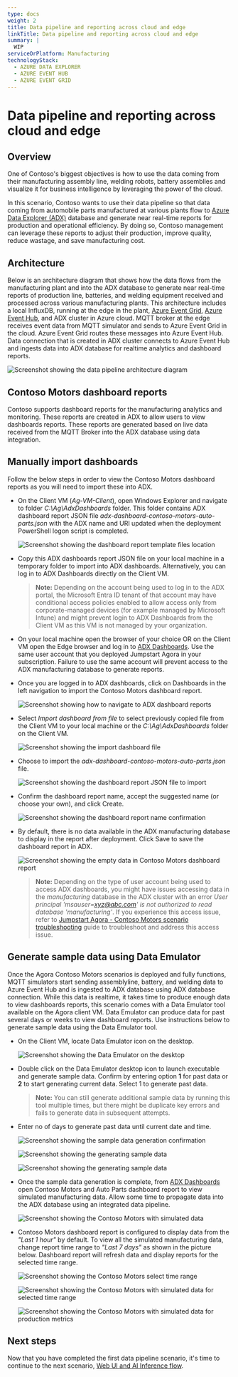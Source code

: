 ```yaml
---
type: docs
weight: 2
title: Data pipeline and reporting across cloud and edge
linkTitle: Data pipeline and reporting across cloud and edge
summary: |
  WIP
serviceOrPlatform: Manufacturing
technologyStack:
  - AZURE DATA EXPLORER
  - AZURE EVENT HUB
  - AZURE EVENT GRID
---
```


# Data pipeline and reporting across cloud and edge

## Overview

One of Contoso's biggest objectives is how to use the data coming from their manufacturing assembly line, welding robots, battery assemblies and visualize it for business intelligence by leveraging the power of the cloud.

In this scenario, Contoso wants to use their data pipeline so that data coming from automobile parts manufactured at various plants flow to [Azure Data Explorer (ADX)](https://learn.microsoft.com/azure/data-explorer/data-explorer-overview) database and generate near real-time reports for production and operational efficiency. By doing so, Contoso management can leverage these reports to adjust their production, improve quality, reduce wastage, and save manufacturing cost.

## Architecture

Below is an architecture diagram that shows how the data flows from the manufacturing plant and into the ADX database to generate near real-time reports of production line, batteries, and welding equipment received and processed across various manufacturing plants. This architecture includes a local InfluxDB, running at the edge in the plant, [Azure Event Grid](https://learn.microsoft.com/en-us/azure/event-grid/overview), [Azure Event Hub](https://learn.microsoft.com/en-us/azure/event-hubs/event-hubs-about), and ADX cluster in Azure cloud. MQTT broker at the edge receives event data from MQTT simulator and sends to Azure Event Grid in the cloud. Azure Event Grid routes these messages into Azure Event Hub. Data connection that is created in ADX cluster connects to Azure Event Hub and ingests data into ADX database for realtime analytics and dashboard reports.

![Screenshot showing the data pipeline architecture diagram](./img/contoso_motors-datapipeline_architecture.png)

## Contoso Motors dashboard reports

Contoso supports dashboard reports for the manufacturing analytics and monitoring. These reports are created in ADX to allow users to view dashboards reports. These reports are generated based on live data received from the MQTT Broker into the ADX database using data integration.

## Manually import dashboards


Follow the below steps in order to view the Contoso Motors dashboard reports as you will need to import these into ADX.

- On the Client VM (_Ag-VM-Client_), open Windows Explorer and navigate to folder _C:\Ag\AdxDashboards_ folder. This folder contains ADX dashboard report JSON file _adx-dashboard-contoso-motors-auto-parts.json_ with the ADX name and URI updated when the deployment PowerShell logon script is completed.

  ![Screenshot showing the dashboard report template files location](./img/adx_dashboard_report_files.png)

- Copy this ADX dashboards report JSON file on your local machine in a temporary folder to import into ADX dashboards. Alternatively, you can log in to ADX Dashboards directly on the Client VM.

  > **Note:** Depending on the account being used to log in to the ADX portal, the Microsoft Entra ID tenant of that account may have conditional access policies enabled to allow access only from corporate-managed devices (for example managed by Microsoft Intune) and might prevent login to ADX Dashboards from the Client VM as this VM is not managed by your organization.

- On your local machine open the browser of your choice OR on the Client VM open the Edge browser and log in to [ADX Dashboards](https://dataexplorer.azure.com/). Use the same user account that you deployed Jumpstart Agora in your subscription. Failure to use the same account will prevent access to the ADX manufacturing database to generate reports.

- Once you are logged in to ADX dashboards, click on Dashboards in the left navigation to import the Contoso Motors dashboard report.

  ![Screenshot showing how to navigate to ADX dashboard reports](./img/adx_view_dashboards.png)

- Select _Import dashboard from file_ to select previously copied file from the Client VM to your local machine or the _C:\Ag\AdxDashboards_ folder on the Client VM.

  ![Screenshot showing the import dashboard file](./img/adx_import_dashboard_file.png)

- Choose to import the _adx-dashboard-contoso-motors-auto-parts.json_ file.

  ![Screenshot showing the dashboard report JSON file to import](./img/adx_select_dashboard_file.png)

- Confirm the dashboard report name, accept the suggested name (or choose your own), and click Create.

  ![Screenshot showing the dashboard report name confirmation](./img/adx_confirm_dashboard_report_name.png)

- By default, there is no data available in the ADX manufacturing database to display in the report after deployment. Click Save to save the dashboard report in ADX.

  ![Screenshot showing the empty data in Contoso Motors dashboard report](./img/adx_manufacturing_report_empty_data.png)

  > **Note:** Depending on the type of user account being used to access ADX dashboards, you might have issues accessing data in the _manufacturing_ database in the ADX cluster with an error _User principal 'msauser=xyz@abc.com' is not authorized to read database 'manufacturing'_. If you experience this access issue, refer to [Jumpstart Agora - Contoso Motors scenario troubleshooting](../troubleshooting/#user-principal-is-not-authorized-to-read-database-manufacturing) guide to troubleshoot and address this access issue.

## Generate sample data using Data Emulator

Once the Agora Contoso Motors scenarios is deployed and fully functions, MQTT simulators start sending assemblyline, battery, and welding data to Azure Event Hub and is ingested to ADX database using ADX database connection. While this data is realtime, it takes time to produce enough data to view dashboards reports, this scenario comes with a Data Emulator tool available on the Agora client VM. Data Emulator can produce data for past several days or weeks to view dashboard reports. Use instructions below to generate sample data using the Data Emulator tool.

- On the Client VM, locate Data Emulator icon on the desktop.

  ![Screenshot showing the Data Emulator on the desktop](./img/locate_data_emulator_desktop.png)

- Double click on the Data Emulator desktop icon to launch executable and generate sample data. Confirm by entering option **1** for past data or **2** to start generating current data. Select 1 to generate past data.

  > **Note:** You can still generate additional sample data by running this tool multiple times, but there might be duplicate key errors and fails to generate data in subsequent attempts.

- Enter no of days to generate past data until current date and time.

  ![Screenshot showing the sample data generation confirmation](./img/confirm_sample_data_generation.png)

  ![Screenshot showing the generating sample data](./img/confirm_sample_data_past_days.png)

  ![Screenshot showing the generating sample data](./img/sample_data_generation.png)

- Once the sample data generation is complete, from [ADX Dashboards](https://dataexplorer.azure.com/) open Contoso Motors and Auto Parts dashboard report to view simulated manufacturing data. Allow some time to propagate data into the ADX database using an integrated data pipeline.

  ![Screenshot showing the Contoso Motors with simulated data](./img/adx_contoso_motors_with_simulated_data.png)

- Contoso Motors dashboard report is configured to display data from the _"Last 1 hour"_ by default. To view all the simulated manufacturing data, change report time range to _"Last 7 days"_ as shown in the picture below. Dashboard report will refresh data and display reports for the selected time range.

  ![Screenshot showing the Contoso Motors select time range](./img/adx_contoso_motors_report_select_timerange.png)

  ![Screenshot showing the Contoso Motors with simulated data for selected time range](./img/adx_contoso_motors_with_simulated_data_selected_timerange.png)

  ![Screenshot showing the Contoso Motors with simulated data for production metrics](./img/adx_contoso_motors_production_metrics.png)

## Next steps

Now that you have completed the first data pipeline scenario, it's time to continue to the next scenario, [Web UI and AI Inference flow](../ai_inferencing/).
